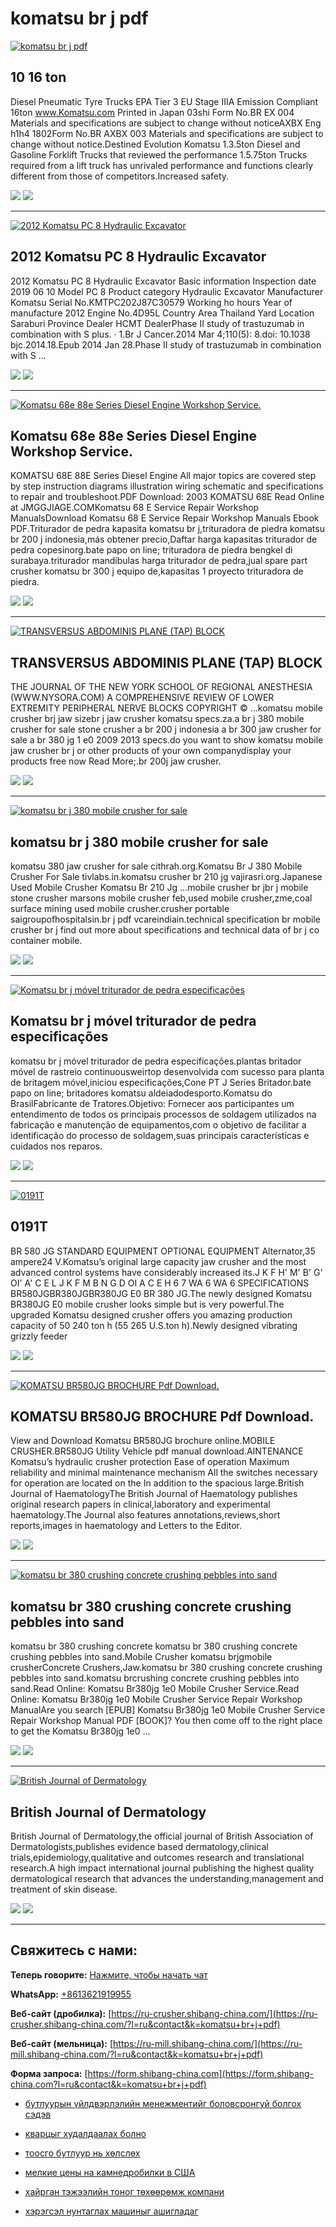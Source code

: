 # komatsu br j pdf

<a href="https://swt.shibang-china.com/?l=ru&img&k=komatsu+br+j+pdf" target="_blank">![komatsu br j pdf](http://static.shibang-china.com/all-800x300/571.jpg)</a>

## 10 16 ton
Diesel Pneumatic Tyre Trucks EPA Tier 3 EU Stage IIIA Emission Compliant 16ton www.Komatsu.com Printed in Japan 03shi Form No.BR EX 004 Materials and specifications are subject to change without noticeAXBX Eng h1h4 1802Form No.BR AXBX 003 Materials and specifications are subject to change without notice.Destined Evolution Komatsu 1.3.5ton Diesel and Gasoline Forklift Trucks that reviewed the performance 1.5.75ton Trucks required from a lift truck has unrivaled performance and functions clearly different from those of competitors.Increased safety.


<a href="https://whatsapp.shibangsoft.com/WhatsApp.php" target="_blank" title="WhatsApp">![](http://static.shibang-china.com/icon/whatsapp.png)</a> <a href="https://swt.shibang-china.com/?l=ru&icon&k=komatsu+br+j+pdf" target="_blank">![](http://static.shibang-china.com/icon/chat-ru.png)</a>

---

<a href="https://swt.shibang-china.com/?l=ru&img&k=komatsu+br+j+pdf" target="_blank">![2012 Komatsu PC 8 Hydraulic Excavator](http://static.shibang-china.com/all-800x300/573.jpg)</a>

## 2012 Komatsu PC 8 Hydraulic Excavator
2012 Komatsu PC 8 Hydraulic Excavator Basic information Inspection date 2019 06 10 Model PC 8 Product category Hydraulic Excavator Manufacturer Komatsu Serial No.KMTPC202J87C30579 Working ho hours Year of manufacture 2012 Engine No.4D95L Country Area Thailand Yard Location Saraburi Province Dealer HCMT DealerPhase II study of trastuzumab in combination with S plus.&nbsp;&#0183;&#32;1.Br J Cancer.2014 Mar 4;110(5): 8.doi: 10.1038 bjc.2014.18.Epub 2014 Jan 28.Phase II study of trastuzumab in combination with S …


<a href="https://whatsapp.shibangsoft.com/WhatsApp.php" target="_blank" title="WhatsApp">![](http://static.shibang-china.com/icon/whatsapp.png)</a> <a href="https://swt.shibang-china.com/?l=ru&icon&k=komatsu+br+j+pdf" target="_blank">![](http://static.shibang-china.com/icon/chat-ru.png)</a>

---

<a href="https://swt.shibang-china.com/?l=ru&img&k=komatsu+br+j+pdf" target="_blank">![Komatsu 68e 88e Series Diesel Engine Workshop Service.](http://static.shibang-china.com/all-800x300/630.jpg)</a>

## Komatsu 68e 88e Series Diesel Engine Workshop Service.
KOMATSU 68E 88E Series Diesel Engine All major topics are covered step by step instruction diagrams illustration wiring schematic and specifications to repair and troubleshoot.PDF Download: 2003 KOMATSU 68E Read Online at JMGGJIAGE.COMKomatsu 68 E Service Repair Workshop ManualsDownload Komatsu 68 E Service Repair Workshop Manuals Ebook PDF.Triturador de pedra kapasita komatsu br j,trituradora de piedra komatsu br 200 j indonesia,m&#225;s obtener precio,Daftar harga kapasitas triturador de pedra copesinorg.bate papo on line; trituradora de piedra bengkel di surabaya.triturador mand&#237;bulas harga triturador de pedra,jual spare part crusher komatsu br 300 j equipo de,kapasitas 1 proyecto trituradora de piedra.


<a href="https://whatsapp.shibangsoft.com/WhatsApp.php" target="_blank" title="WhatsApp">![](http://static.shibang-china.com/icon/whatsapp.png)</a> <a href="https://swt.shibang-china.com/?l=ru&icon&k=komatsu+br+j+pdf" target="_blank">![](http://static.shibang-china.com/icon/chat-ru.png)</a>

---

<a href="https://swt.shibang-china.com/?l=ru&img&k=komatsu+br+j+pdf" target="_blank">![TRANSVERSUS ABDOMINIS PLANE (TAP) BLOCK](http://static.shibang-china.com/all-800x300/1510.jpg)</a>

## TRANSVERSUS ABDOMINIS PLANE (TAP) BLOCK
THE JOURNAL OF THE NEW YORK SCHOOL OF REGIONAL ANESTHESIA (WWW.NYSORA.COM) A COMPREHENSIVE REVIEW OF LOWER EXTREMITY PERIPHERAL NERVE BLOCKS COPYRIGHT &#169; …komatsu mobile crusher brj jaw sizebr j jaw crusher komatsu specs.za.a br j 380 mobile crusher for sale stone crusher a br 200 j indonesia a br 300 jaw crusher for sale a br 380 jg 1 e0 2009 2013 specs.do you want to show komatsu mobile jaw crusher br j or other products of your own companydisplay your products free now Read More;.br 200j jaw crusher.


<a href="https://whatsapp.shibangsoft.com/WhatsApp.php" target="_blank" title="WhatsApp">![](http://static.shibang-china.com/icon/whatsapp.png)</a> <a href="https://swt.shibang-china.com/?l=ru&icon&k=komatsu+br+j+pdf" target="_blank">![](http://static.shibang-china.com/icon/chat-ru.png)</a>

---

<a href="https://swt.shibang-china.com/?l=ru&img&k=komatsu+br+j+pdf" target="_blank">![komatsu br j 380 mobile crusher for sale](http://static.shibang-china.com/all-800x300/1429.jpg)</a>

## komatsu br j 380 mobile crusher for sale
komatsu 380 jaw crusher for sale cithrah.org.Komatsu Br J 380 Mobile Crusher For Sale tivlabs.in.komatsu crusher br 210 jg vajirasri.org.Japanese Used Mobile Crusher Komatsu Br 210 Jg …mobile crusher br jbr j mobile stone crusher marsons mobile crusher feb,used mobile crusher,zme,coal surface mining used mobile crusher.crusher portable saigroupofhospitalsin.br j pdf vcareindiain.technical specification br mobile crusher br j find out more about specifications and technical data of br j co container mobile.


<a href="https://whatsapp.shibangsoft.com/WhatsApp.php" target="_blank" title="WhatsApp">![](http://static.shibang-china.com/icon/whatsapp.png)</a> <a href="https://swt.shibang-china.com/?l=ru&icon&k=komatsu+br+j+pdf" target="_blank">![](http://static.shibang-china.com/icon/chat-ru.png)</a>

---

<a href="https://swt.shibang-china.com/?l=ru&img&k=komatsu+br+j+pdf" target="_blank">![Komatsu br j m&#243;vel triturador de pedra especifica&#231;&#245;es](http://static.shibang-china.com/all-800x300/222.jpg)</a>

## Komatsu br j m&#243;vel triturador de pedra especifica&#231;&#245;es
komatsu br j m&#243;vel triturador de pedra especifica&#231;&#245;es.plantas britador m&#243;vel de rastreio continuousweirtop desenvolvida com sucesso para planta de britagem m&#243;vel,iniciou especifica&#231;&#245;es,Cone PT J Series Britador.bate papo on line; britadores komatsu aldeiadodesporto.Komatsu do BrasilFabricante de Tratores.Objetivo: Fornecer aos participantes um entendimento de todos os principais processos de soldagem utilizados na fabrica&#231;&#227;o e manuten&#231;&#227;o de equipamentos,com o objetivo de facilitar a identifica&#231;&#227;o do processo de soldagem,suas principais caracter&#237;sticas e cuidados nos reparos.


<a href="https://whatsapp.shibangsoft.com/WhatsApp.php" target="_blank" title="WhatsApp">![](http://static.shibang-china.com/icon/whatsapp.png)</a> <a href="https://swt.shibang-china.com/?l=ru&icon&k=komatsu+br+j+pdf" target="_blank">![](http://static.shibang-china.com/icon/chat-ru.png)</a>

---

<a href="https://swt.shibang-china.com/?l=ru&img&k=komatsu+br+j+pdf" target="_blank">![0191T](http://static.shibang-china.com/all-800x300/1133.jpg)</a>

## 0191T
BR 580 JG STANDARD EQUIPMENT OPTIONAL EQUIPMENT Alternator,35 ampere24 V.Komatsu’s original large capacity jaw crusher and the most advanced control systems have considerably increased its.J K F H' M' B' G' OI' A' C E L J K F M B N G D OI A C E H 6 7 WA 6 WA 6 SPECIFICATIONS BR580JGBR380JGBR380JG E0 BR 380 JG.The newly designed Komatsu BR380JG E0 mobile crusher looks simple but is very powerful.The upgraded Komatsu designed crusher offers you amazing production capacity of 50 240 ton h (55 265 U.S.ton h).Newly designed vibrating grizzly feeder


<a href="https://whatsapp.shibangsoft.com/WhatsApp.php" target="_blank" title="WhatsApp">![](http://static.shibang-china.com/icon/whatsapp.png)</a> <a href="https://swt.shibang-china.com/?l=ru&icon&k=komatsu+br+j+pdf" target="_blank">![](http://static.shibang-china.com/icon/chat-ru.png)</a>

---

<a href="https://swt.shibang-china.com/?l=ru&img&k=komatsu+br+j+pdf" target="_blank">![KOMATSU BR580JG BROCHURE Pdf Download.](http://static.shibang-china.com/all-800x300/786.jpg)</a>

## KOMATSU BR580JG BROCHURE Pdf Download.
View and Download Komatsu BR580JG brochure online.MOBILE CRUSHER.BR580JG Utility Vehicle pdf manual download.AINTENANCE Komatsu’s hydraulic crusher protection Ease of operation Maximum reliability and minimal maintenance mechanism All the switches necessary for operation are located on the In addition to the spacious large.British Journal of HaematologyThe British Journal of Haematology publishes original research papers in clinical,laboratory and experimental haematology.The Journal also features annotations,reviews,short reports,images in haematology and Letters to the Editor.


<a href="https://whatsapp.shibangsoft.com/WhatsApp.php" target="_blank" title="WhatsApp">![](http://static.shibang-china.com/icon/whatsapp.png)</a> <a href="https://swt.shibang-china.com/?l=ru&icon&k=komatsu+br+j+pdf" target="_blank">![](http://static.shibang-china.com/icon/chat-ru.png)</a>

---

<a href="https://swt.shibang-china.com/?l=ru&img&k=komatsu+br+j+pdf" target="_blank">![komatsu br 380 crushing concrete crushing pebbles into sand](http://static.shibang-china.com/all-800x300/1004.jpg)</a>

## komatsu br 380 crushing concrete crushing pebbles into sand
komatsu br 380 crushing concrete komatsu br 380 crushing concrete crushing pebbles into sand.Mobile Crusher komatsu brjgmobile crusherConcrete Crushers,Jaw.komatsu br 380 crushing concrete crushing pebbles into sand.komatsu brcrushing concrete crushing pebbles into sand.Read Online: Komatsu Br380jg 1e0 Mobile Crusher Service.Read Online: Komatsu Br380jg 1e0 Mobile Crusher Service Repair Workshop ManualAre you search [EPUB] Komatsu Br380jg 1e0 Mobile Crusher Service Repair Workshop Manual PDF [BOOK]? You then come off to the right place to get the Komatsu Br380jg 1e0 …


<a href="https://whatsapp.shibangsoft.com/WhatsApp.php" target="_blank" title="WhatsApp">![](http://static.shibang-china.com/icon/whatsapp.png)</a> <a href="https://swt.shibang-china.com/?l=ru&icon&k=komatsu+br+j+pdf" target="_blank">![](http://static.shibang-china.com/icon/chat-ru.png)</a>

---

<a href="https://swt.shibang-china.com/?l=ru&img&k=komatsu+br+j+pdf" target="_blank">![British Journal of Dermatology](http://static.shibang-china.com/all-800x300/1387.jpg)</a>

## British Journal of Dermatology
British Journal of Dermatology,the official journal of British Association of Dermatologists,publishes evidence based dermatology,clinical trials,epidemiology,qualitative and outcomes research and translational research.A high impact international journal publishing the highest quality dermatological research that advances the understanding,management and treatment of skin disease.

<a href="https://whatsapp.shibangsoft.com/WhatsApp.php" target="_blank" title="WhatsApp">![](http://static.shibang-china.com/icon/whatsapp.png)</a> <a href="https://swt.shibang-china.com/?l=ru&icon&k=komatsu+br+j+pdf" target="_blank">![](http://static.shibang-china.com/icon/chat-ru.png)</a>

---
## Свяжитесь с нами:

**Теперь говорите:** [Нажмите, чтобы начать чат](https://swt.shibang-china.com?l=ru&contact&k=komatsu+br+j+pdf)

**WhatsApp:**  [+8613621919955](https://whatsapp.shibangsoft.com/WhatsApp.php)

**Веб-сайт (дробилка):** [https://ru-crusher.shibang-china.com/](https://ru-crusher.shibang-china.com/?l=ru&contact&k=komatsu+br+j+pdf)

**Веб-сайт (мельница):** [https://ru-mill.shibang-china.com/](https://ru-mill.shibang-china.com/?l=ru&contact&k=komatsu+br+j+pdf)

**Форма запроса:** [https://form.shibang-china.com](https://form.shibang-china.com?l=ru&contact&k=komatsu+br+j+pdf)

* [бутлуурын үйлдвэрлэлийн менежментийг боловсронгуй болгох сэдэв](../130/%D0%B1%D1%83%D1%82%D0%BB%D1%83%D1%83%D1%80%D1%8B%D0%BD%20%D2%AF%D0%B9%D0%BB%D0%B4%D0%B2%D1%8D%D1%80%D0%BB%D1%8D%D0%BB%D0%B8%D0%B9%D0%BD%20%D0%BC%D0%B5%D0%BD%D0%B5%D0%B6%D0%BC%D0%B5%D0%BD%D1%82%D0%B8%D0%B9%D0%B3%20%D0%B1%D0%BE%D0%BB%D0%BE%D0%B2%D1%81%D1%80%D0%BE%D0%BD%D0%B3%D1%83%D0%B9%20%D0%B1%D0%BE%D0%BB%D0%B3%D0%BE%D1%85%20%D1%81%D1%8D%D0%B4%D1%8D%D0%B2.md)

* [кварцыг худалдаалах болно](../129/%D0%BA%D0%B2%D0%B0%D1%80%D1%86%D1%8B%D0%B3%20%D1%85%D1%83%D0%B4%D0%B0%D0%BB%D0%B4%D0%B0%D0%B0%D0%BB%D0%B0%D1%85%20%D0%B1%D0%BE%D0%BB%D0%BD%D0%BE.md)

* [тоосго бутлуур нь хөлслөх](../128/%D1%82%D0%BE%D0%BE%D1%81%D0%B3%D0%BE%20%D0%B1%D1%83%D1%82%D0%BB%D1%83%D1%83%D1%80%20%D0%BD%D1%8C%20%D1%85%D3%A9%D0%BB%D1%81%D0%BB%D3%A9%D1%85.md)

* [мелкие цены на камнедробилки в США](../126/%D0%BC%D0%B5%D0%BB%D0%BA%D0%B8%D0%B5%20%D1%86%D0%B5%D0%BD%D1%8B%20%D0%BD%D0%B0%20%D0%BA%D0%B0%D0%BC%D0%BD%D0%B5%D0%B4%D1%80%D0%BE%D0%B1%D0%B8%D0%BB%D0%BA%D0%B8%20%D0%B2%20%D0%A1%D0%A8%D0%90.md)

* [хайрган тэжээлийн тоног төхөөрөмж компани](../128/%D1%85%D0%B0%D0%B9%D1%80%D0%B3%D0%B0%D0%BD%20%D1%82%D1%8D%D0%B6%D1%8D%D1%8D%D0%BB%D0%B8%D0%B9%D0%BD%20%D1%82%D0%BE%D0%BD%D0%BE%D0%B3%20%D1%82%D3%A9%D1%85%D3%A9%D3%A9%D1%80%D3%A9%D0%BC%D0%B6%20%D0%BA%D0%BE%D0%BC%D0%BF%D0%B0%D0%BD%D0%B8.md)

* [хэрэгсэл нунтаглах машиныг ашигладаг](../128/%D1%85%D1%8D%D1%80%D1%8D%D0%B3%D1%81%D1%8D%D0%BB%20%D0%BD%D1%83%D0%BD%D1%82%D0%B0%D0%B3%D0%BB%D0%B0%D1%85%20%D0%BC%D0%B0%D1%88%D0%B8%D0%BD%D1%8B%D0%B3%20%D0%B0%D1%88%D0%B8%D0%B3%D0%BB%D0%B0%D0%B4%D0%B0%D0%B3.md)